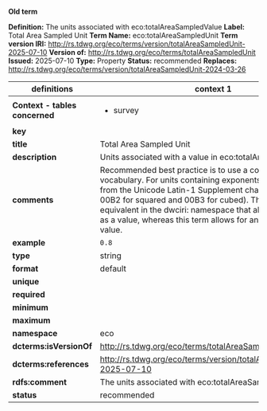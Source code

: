 **Old term**

**Definition:** The units associated with eco:totalAreaSampledValue
**Label:** Total Area Sampled Unit
**Term Name:** eco:totalAreaSampledUnit
**Term version IRI:** http://rs.tdwg.org/eco/terms/version/totalAreaSampledUnit-2025-07-10
**Version of:** http://rs.tdwg.org/eco/terms/totalAreaSampledUnit
**Issued:** 2025-07-10
**Type:** Property
**Status:** recommended
**Replaces:** http://rs.tdwg.org/eco/terms/version/totalAreaSampledUnit-2024-03-26


| definitions | context 1 |
|-|-|
| **Context - tables concerned** | <ul><li>survey</li></ul> |
| **key** |  |
| **title** | Total Area Sampled Unit |
| **description** | Units associated with a value in eco:totalAreaSampledValue. |
| **comments** | Recommended best practice is to use a controlled vocabulary. For units containing exponents, use characters from the Unicode Latin-1 Supplement character set (hex 00B2 for squared and 00B3 for cubed). This term has an equivalent in the dwciri: namespace that allows only an IRI as a value, whereas this term allows for any string literal value. |
| **example** | `0.8` |
| **type** | string |
| **format** | default |
| **unique** |  |
| **required** |  |
| **minimum** |  |
| **maximum** |  |
| **namespace** | eco |
| **dcterms:isVersionOf** | http://rs.tdwg.org/eco/terms/totalAreaSampledUnit |
| **dcterms:references** | http://rs.tdwg.org/eco/terms/version/totalAreaSampledUnit-2025-07-10 |
| **rdfs:comment** | The units associated with eco:totalAreaSampledValue. |
| **status** | recommended |
